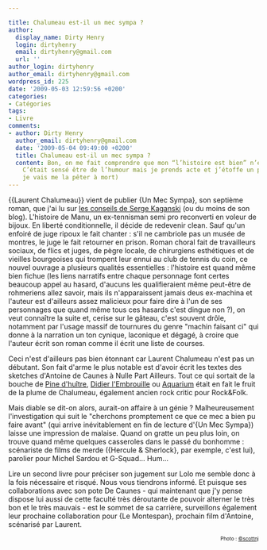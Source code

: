 ```yaml
---

title: Chalumeau est-il un mec sympa ?
author:
  display_name: Dirty Henry
  login: dirtyhenry
  email: dirtyhenry@gmail.com
  url: ''
author_login: dirtyhenry
author_email: dirtyhenry@gmail.com
wordpress_id: 225
date: '2009-05-03 12:59:56 +0200'
categories:
- Catégories
tags:
- Livre
comments:
- author: Dirty Henry
  author_email: dirtyhenry@gmail.com
  date: '2009-05-04 09:49:00 +0200'
  title: Chalumeau est-il un mec sympa ?
  content: Bon, on me fait comprendre que mon “l’histoire est bien” n’est pas génial…
    C’était sensé être de l’humour mais je prends acte et j’étoffe un peu. (du coup,
    je vais me la pêter à mort)
---
```

{{Laurent Chalumeau}} vient de publier {Un Mec Sympa}, son septième roman, que j'ai lu sur <a title="Les conseils de Kaganski" href="http://blogs.lesinrocks.com/s-kaganski/?p=184" target="_blank">les conseils de Serge Kaganski</a> (ou du moins de son blog). L'histoire de Manu, un ex-tennisman semi pro reconverti en voleur de bijoux. En liberté conditionnelle, il décide de redevenir clean. Sauf qu'un enfoiré de juge ripoux le fait chanter : s'il ne cambriole pas un musée de montres, le juge le fait retourner en prison. Roman choral fait de travailleurs sociaux, de flics et juges, de pègre locale, de chirurgiens esthétiques et de vieilles bourgeoises qui trompent leur ennui au club de tennis du coin, ce nouvel ouvrage a plusieurs qualités essentielles : l'histoire est quand même bien fichue (les liens narratifs entre chaque personnage font certes beaucoup appel au hasard, d'aucuns les qualifieraient même peut-être de rohmeriens allez savoir, mais ils n'apparaissent jamais deus ex-machina et l'auteur est d'ailleurs assez malicieux pour faire dire à l'un de ses personnages que quand même tous ces hasards c'est dingue non ?), on veut connaître la suite et, cerise sur le gâteau, c'est souvent drôle, notamment par l'usage massif de tournures du genre "machin faisant ci" qui donne à la narration un ton cynique, laconique et dégagé, à croire que l'auteur écrit son roman comme il écrit une liste de courses.

Ceci n'est d'ailleurs pas bien étonnant car Laurent Chalumeau n'est pas un débutant. Son fait d'arme le plus notable est d'avoir écrit les textes des sketches d'Antoine de Caunes à Nulle Part Ailleurs. Tout ce qui sortait de la bouche de <a title="Pine d'huître" href="http://simon200.vip-blog.com/medias/0506/59971ouinouin01.jpg" target="_blank">Pine d'huître</a>, <a title="Didier l'embrouille" href="http://www.youtube.com/watch?v=tQZTa15sp0M" target="_blank">Didier l'Embrouille</a> ou <a title="Aquarium" href="http://www.youtube.com/watch?v=T4UyOmpmEsc" target="_blank">Aquarium</a> était en fait le fruit de la plume de Chalumeau, également ancien rock critic pour Rock&Folk.

Mais diable se dit-on alors, aurait-on affaire à un génie ? Malheureusement l'investigation qui suit le "cherchons promptement ce que ce mec a bien pu faire avant" (qui arrive inévitablement en fin de lecture d'{Un Mec Sympa}) laisse une impression de malaise. Quand on gratte un peu plus loin, on trouve quand même quelques casseroles dans le passé du bonhomme : scénariste de films de merde ({Hercule & Sherlock}, par exemple, c'est lui), parolier pour Michel Sardou et G-Squad... Hum...

Lire un second livre pour préciser son jugement sur Lolo me semble donc à la fois nécessaire et risqué. Nous vous tiendrons informé. Et puisque ses collaborations avec son pote De Caunes - qui maintenant que j'y pense dispose lui aussi de cette faculté très déroutante de pouvoir alterner le très bon et le très mauvais - est le sommet de sa carrière, surveillons également leur prochaine collaboration pour {Le Montespan}, prochain film d'Antoine, scénarisé par Laurent.

<p style="font-size: 10px; padding-top: 0px; margin-top: 0px; margin-bottom: 0px" align="right">Photo : <a href="http://www.flickr.com/photos/scottod/">©scottnj</a></p>
